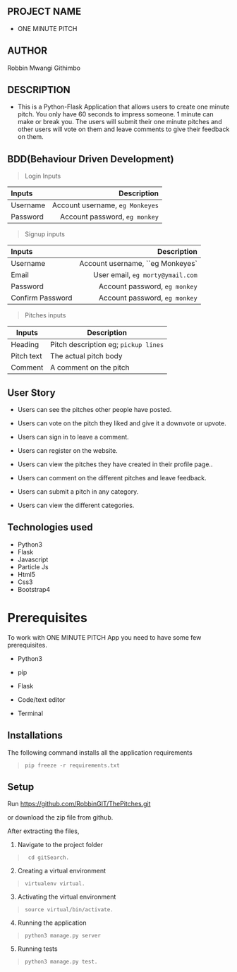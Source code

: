 ## PROJECT  NAME 
 - ONE MINUTE PITCH 

## AUTHOR 
Robbin Mwangi Githimbo

## DESCRIPTION 
 - This is a Python-Flask Application that allows users to create one minute pitch. You only have 60 seconds to impress someone. 1 minute can make or break you.
The users will submit their one minute pitches and other users will vote on them and leave comments to give their feedback on them.

## BDD(Behaviour Driven Development)

>Login Inputs

| Inputs |  Description |
| :---         |          ---: |
| Username  | Account username, ``eg Monkeyes``|
| Password  | Account password, ``eg monkey``|

>Signup inputs

| Inputs |  Description |
| :---         |          ---: |
| Username  | Account username, ``eg Monkeyes`|
| Email  | User email, ``eg morty@ymail.com``|
| Password  | Account password, ``eg monkey``|
| Confirm Password  | Account password, ``eg monkey``|


> Pitches inputs

| Inputs | Description  |
|---|---|
|  Heading | Pitch description eg; ``pickup lines``  |
|  Pitch text| The actual pitch body|
| Comment| A comment on the pitch|

## User Story

- Users can see the pitches other people have posted.

- Users can vote on the pitch they liked and give it a downvote or upvote.

- Users can sign in to leave a comment.

- Users can register on the website.

- Users can view the pitches they have created in their profile page..

- Users can comment on the different pitches and leave feedback. 

- Users can submit a pitch in any category. 

- Users can view the different categories. 

## Technologies used
* Python3
* Flask
* Javascript
* Particle Js
* Html5
* Css3
* Bootstrap4

# Prerequisites

To work with ONE MINUTE PITCH App you need to have some few prerequisites.

- Python3

- pip

- Flask 

- Code/text editor

- Terminal

## Installations

The following command installs all the application requirements
>``pip freeze -r requirements.txt``

## Setup
Run 
https://github.com/RobbinGIT/ThePitches.git

or download the zip file from github.

After extracting the files, 


1. Navigate to the project folder
>`` cd gitSearch.`` 

2. Creating a virtual environment
>``virtualenv virtual.``

3. Activating the virtual environment
>``source virtual/bin/activate.``

4. Running the application
>``python3 manage.py server``

5. Running tests

 > ``python3 manage.py test.``
